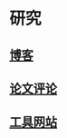 # 研究

## [博客](https://cs1807cwy.github.io/research/blogs/index)

## [论文评论](https://cs1807cwy.github.io/research/blogs/paper-reviews/index)

## [工具网站](https://cs1807cwy.github.io/research/blogs/valuable-sites/index)